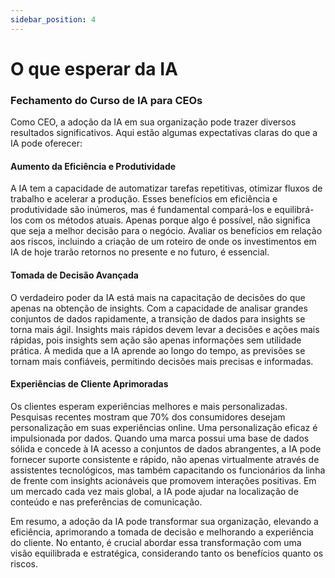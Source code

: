 ```yaml
---
sidebar_position: 4
---
```

# O que esperar da IA
### Fechamento do Curso de IA para CEOs

Como CEO, a adoção da IA em sua organização pode trazer diversos resultados significativos. Aqui estão algumas expectativas claras do que a IA pode oferecer:

#### Aumento da Eficiência e Produtividade

A IA tem a capacidade de automatizar tarefas repetitivas, otimizar fluxos de trabalho e acelerar a produção. Esses benefícios em eficiência e produtividade são inúmeros, mas é fundamental compará-los e equilibrá-los com os métodos atuais. Apenas porque algo é possível, não significa que seja a melhor decisão para o negócio. Avaliar os benefícios em relação aos riscos, incluindo a criação de um roteiro de onde os investimentos em IA de hoje trarão retornos no presente e no futuro, é essencial.

#### Tomada de Decisão Avançada

O verdadeiro poder da IA está mais na capacitação de decisões do que apenas na obtenção de insights. Com a capacidade de analisar grandes conjuntos de dados rapidamente, a transição de dados para insights se torna mais ágil. Insights mais rápidos devem levar a decisões e ações mais rápidas, pois insights sem ação são apenas informações sem utilidade prática. À medida que a IA aprende ao longo do tempo, as previsões se tornam mais confiáveis, permitindo decisões mais precisas e informadas.

#### Experiências de Cliente Aprimoradas

Os clientes esperam experiências melhores e mais personalizadas. Pesquisas recentes mostram que 70% dos consumidores desejam personalização em suas experiências online. Uma personalização eficaz é impulsionada por dados. Quando uma marca possui uma base de dados sólida e concede à IA acesso a conjuntos de dados abrangentes, a IA pode fornecer suporte consistente e rápido, não apenas virtualmente através de assistentes tecnológicos, mas também capacitando os funcionários da linha de frente com insights acionáveis que promovem interações positivas. Em um mercado cada vez mais global, a IA pode ajudar na localização de conteúdo e nas preferências de comunicação.

Em resumo, a adoção da IA pode transformar sua organização, elevando a eficiência, aprimorando a tomada de decisão e melhorando a experiência do cliente. No entanto, é crucial abordar essa transformação com uma visão equilibrada e estratégica, considerando tanto os benefícios quanto os riscos.